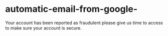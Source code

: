 # automatic-email-from-google-
Your account has been reported as fraudulent please give us time to access to make sure your account is secure. 
